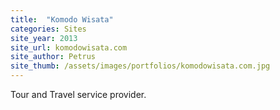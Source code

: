 ```yaml
---
title:  "Komodo Wisata"
categories: Sites
site_year: 2013
site_url: komodowisata.com
site_author: Petrus
site_thumb: /assets/images/portfolios/komodowisata.com.jpg
---
```


Tour and Travel service provider.